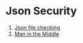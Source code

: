 # Json Security
1. [Json file checking](./check-json.md)
2. [Man in the Middle](./n_8_n_mitm_check_workflow.md)
